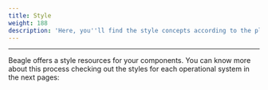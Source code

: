 ```yaml
---
title: Style
weight: 188
description: 'Here, you''ll find the style concepts according to the platform you''re using.'
---
```


---

Beagle offers a style resources for your components. You can know more about this process checking out the styles for each operational system in the next pages:
